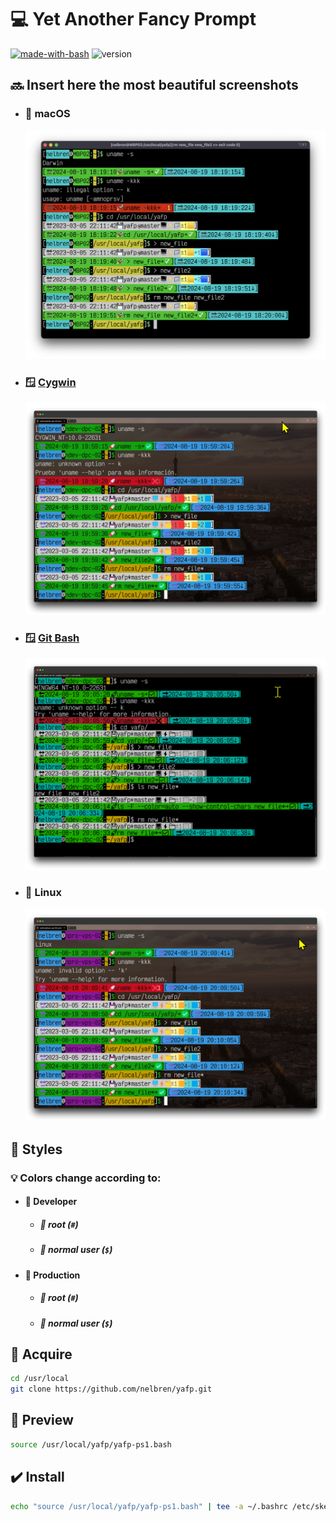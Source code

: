 # :computer: Yet Another Fancy Prompt

[![made-with-bash](https://img.shields.io/badge/Made%20with-Bash-1f425f.svg)](https://www.gnu.org/software/bash/) ![version](https://img.shields.io/badge/version-0.1.7-green)

## :soon: Insert here the most beautiful screenshots

- ### :apple: macOS 

  ![](screenshot_macOS.png)

- ### :window: [Cygwin](https://www.cygwin.com/)

  ![](screenshot_Cygwin.png)

- ### :window: [Git Bash](https://git-scm.com/download/win)

  ![](screenshot_GitBash.png)

- ### :penguin: Linux

  ![](screenshot_Linux.png)


## :art: Styles

### :bulb: Colors change according to:

- #### :green_book: **Developer**
  - ##### :necktie: root (**`#`**)
  - ##### :tshirt: normal user (**`$`**)
- #### :closed_book: **Production** 
  - ##### :necktie: root (**`#`**)
  - ##### :tshirt: normal user (**`$`**)

## :floppy_disk: Acquire

```bash
cd /usr/local
git clone https://github.com/nelbren/yafp.git
```

## :eyes: Preview

```bash
source /usr/local/yafp/yafp-ps1.bash
```

## :heavy_check_mark: Install

```bash
echo "source /usr/local/yafp/yafp-ps1.bash" | tee -a ~/.bashrc /etc/skel/.bashrc
```